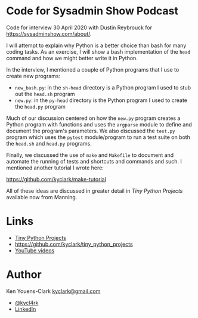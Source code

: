 # Code for Sysadmin Show Podcast

Code for interview 30 April 2020 with Dustin Reybrouck for https://sysadminshow.com/about/.

I will attempt to explain why Python is a better choice than bash for many coding tasks.
As an exercise, I will show a bash implementation of the `head` command and how we might better write it in Python.

In the interview, I mentioned a couple of Python programs that I use to create new programs:

* `new_bash.py`: in the `sh-head` directory is a Python program I used to stub out the `head.sh` program
* `new.py`: in the `py-head` directory is the Python program I used to create the `head.py` program

Much of our discussion centered on how the `new.py` program creates a Python program with functions and uses the `argparse` module to define and document the program's parameters.
We also discussed the `test.py` program which uses the `pytest` module/program to run a test suite on both the `head.sh` and `head.py` programs.

Finally, we discussed the use of `make` and `Makefile` to document and automate the running of tests and shortcuts and commands and such.
I mentioned another tutorial I wrote here:

https://github.com/kyclark/make-tutorial

All of these ideas are discussed in greater detail in _Tiny Python Projects_ available now from Manning.

# Links

* [Tiny Python Projects](https://www.manning.com/books/tiny-python-projects?a_aid=youens&a_bid=b6485d52)
* https://github.com/kyclark/tiny_python_projects
* [YouTube videos](https://www.youtube.com/user/kyclark)

# Author

Ken Youens-Clark <kyclark@gmail.com>

* [@kycl4rk](https://twitter.com/kycl4rk)
* [LinkedIn](https://www.linkedin.com/in/kycl4rk/)
